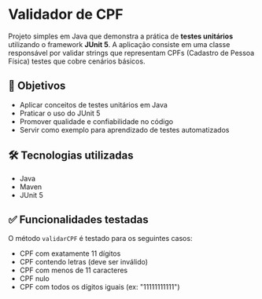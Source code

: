 # Validador de CPF 

Projeto simples em Java que demonstra a prática de **testes unitários** utilizando o framework **JUnit 5**. A aplicação consiste em uma classe responsável por validar strings que representam CPFs (Cadastro de Pessoa Física) testes que cobre cenários básicos.

## 📌 Objetivos

- Aplicar conceitos de testes unitários em Java
- Praticar o uso do JUnit 5
- Promover qualidade e confiabilidade no código
- Servir como exemplo para aprendizado de testes automatizados

## 🛠️ Tecnologias utilizadas

- Java
- Maven
- JUnit 5

## ✅ Funcionalidades testadas

O método `validarCPF` é testado para os seguintes casos:

- CPF com exatamente 11 dígitos
- CPF contendo letras (deve ser inválido)
- CPF com menos de 11 caracteres
- CPF nulo
- CPF com todos os dígitos iguais (ex: "11111111111")
